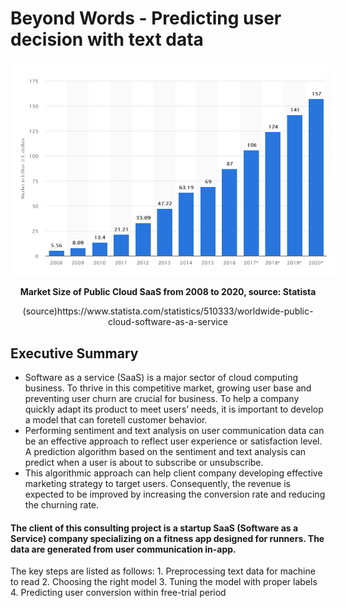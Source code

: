 # Beyond Words - Predicting user decision with text data
<p align="center"><img src="https://github.com/er1czz/beyondwords/blob/main/background.PNG" style = "border:10px solid white"></p>  
<p align="center"><b>Market Size of Public Cloud SaaS from 2008 to 2020, source: Statista </b></p>
<p align="center">(source)https://www.statista.com/statistics/510333/worldwide-public-cloud-software-as-a-service </p> 

## Executive Summary
  * Software as a service (SaaS) is a major sector of cloud computing business. To thrive in this competitive market, growing user base and preventing user churn are crucial for business. To help a company quickly adapt its product to meet users’ needs, it is important to develop a model that can foretell customer behavior.  
  * Performing sentiment and text analysis on user communication data can be an effective approach to reflect user experience or satisfaction level. A prediction algorithm based on the sentiment and text analysis can predict when a user is about to subscribe or unsubscribe.   
  * This algorithmic approach can help client company developing effective marketing strategy to target users. Consequently, the revenue is expected to be improved by increasing the conversion rate and reducing the churning rate.

#### The client of this consulting project is a startup SaaS (Software as a Service) company specializing on a fitness app designed for runners. The data are generated from user communication in-app.
<p> The key steps are listed as follows:
1. Preprocessing text data for machine to read
2. Choosing the right model
3. Tuning the model with proper labels
4. Predicting user conversion within free-trial period
